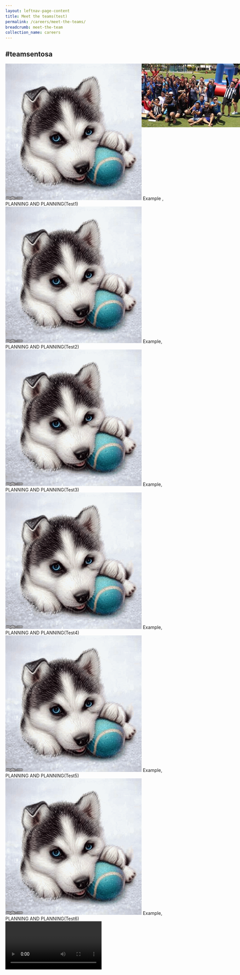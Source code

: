 ```yaml
---
layout: leftnav-page-content
title: Meet the teams(test)
permalink: /careers/meet-the-teams/
breadcrumb: meet-the-team
collection_name: careers
---
```

<div><h2>#teamsentosa</h2></div>  
<div class="row">
  <div class="col is-12">
		<figure style="margin:0;position: fixed;z-index: -1;">
			<img src="../images/careers/hero-banner.jpg"/>
		</figure>
   <div id="wave-space">
	<div id="wave">
	</div>
	</div>
  </div>
</div>
<div class="grid-container-mmt">
  <div class="image-text-container-mmt">
<img class="grid-image-mmt-1" src="images/careers/testimagev1.gif" alt=""/>
  <span class="image-text-mmt-1">Example ,<br>PLANNING AND PLANNING(Test1)</span>
  </div>

 <div class="image-text-container-mmt">
<img class="grid-image-mmt-2" src="images/careers/testimagev1.gif" alt=""/>
  <span class="image-text-mmt-2">Example,<br>PLANNING AND PLANNING(Test2)</span>
 </div>
  
 <div class="image-text-container-mmt">
<img class="grid-image-mmt-3" src="images/careers/testimagev1.gif" alt=""/>
  <span class="image-text-mmt-3">Example,<br>PLANNING AND PLANNING(Test3)</span>
 </div>
  
 <div class="image-text-container-mmt">
<img class="grid-image-mmt-4" src="images/careers/testimagev1.gif" alt=""/>
  <span class="image-text-mmt-4">Example,<br>PLANNING AND PLANNING(Test4)</span>
 </div>
  
 <div class="image-text-container-mmt">
<img class="grid-image-mmt-5" src="images/careers/testimagev1.gif" alt=""/>
  <span class="image-text-mmt-5">Example,<br>PLANNING AND PLANNING(Test5)</span>
 </div>
  
 <div class="image-text-container-mmt">
<img class="grid-image-mmt-6" src="images/careers/testimagev1.gif" alt=""/>
  <span class="image-text-mmt-6">Example,<br>PLANNING AND PLANNING(Test6)</span>
 </div>
</div>
  
  <video controls>
  <source src="video/test.mp4" type="video/mp4">
  Your browser does not support the video tag.
  </video>
